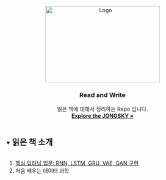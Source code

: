 <p align="center">
  <a href="https://github.com/JONGSKY/Read-and-Write">
    <img src="https://cdn.pixabay.com/photo/2016/01/27/04/32/books-1163695_960_720.jpg" alt="Logo" width="300" height="200">
  </a>

  <h3 align="center">Read and Write</h3>
  <p align="center">
    읽은 책에 대해서 정리하는 Repo 입니다.
    <br />
    <a href="https://www.notion.so/jongsky/Jongho-Lee-40fcd70fb3384dfd923c1b8370522cb0"><strong>Explore the JONGSKY »</strong></a>
    <br />
<!--     <br />
    <a href="https://github.com/github_username/repo_name">View Demo</a>
    ·
    <a href="https://github.com/github_username/repo_name/issues">Report Bug</a>
    ·
    <a href="https://github.com/github_username/repo_name/issues">Request Feature</a> -->
  </p>

</p>


<!-- TABLE OF CONTENTS -->
<details open="open">
  <summary><h2 style="display: inline-block">읽은 책 소개</h2></summary>
  <ol>
    <li>
      <a href="https://github.com/JONGSKY/Read-and-Write/tree/master/Introdcution_DL_point">핵심 딥러닝 입문: RNN, LSTM, GRU, VAE, GAN 구현</a>
    </li>
    <li>
      처음 배우는 데이터 과학
    </li>
  </ol>
</details>
